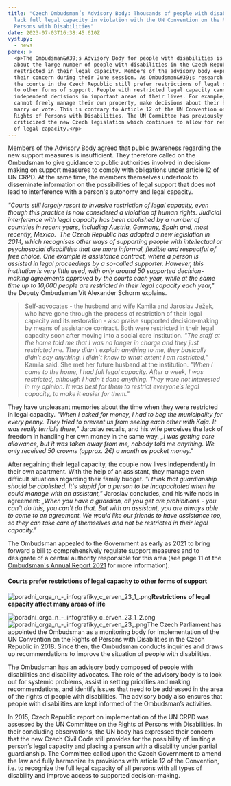 ```yaml
---
title: "Czech Ombudsman´s Advisory Body: Thousands of people with disabilities
  lack full legal capacity in violation with the UN Convention on the Rights of
  Persons with Disabilities"
date: 2023-07-03T16:38:45.610Z
vystupy:
  - news
perex: >
  <p>The Ombudsman&#39;s Advisory Body for people with disabilities is alarmed
  about the large number of people with disabilities in the Czech Republic
  restricted in their legal capacity. Members of the advisory body expressed
  their concern during their June session. As Ombudsman&#39;s research shows,
  the courts in the Czech Republic still prefer restrictions of legal capacity
  to other forms of support. People with restricted legal capacity cannot make
  independent decisions in important areas of their lives. For example, they
  cannot freely manage their own property, make decisions about their health,
  marry or vote. This is contrary to Article 12 of the UN Convention on the
  Rights of Persons with Disabilities. The UN Committee has previously
  criticized the new Czech legislation which continues to allow for restrictions
  of legal capacity.</p>
---
```

<p>Members of the Advisory Body agreed that public awareness regarding the new support measures is insufficient. They therefore called on the Ombudsman to give guidance to public authorities involved in decision-making on support measures to comply with obligations under article 12 of UN CRPD. At the same time, the members themselves undertook to disseminate information on the possibilities of legal support that does not lead to interference with a person&#39;s autonomy and legal capacity.</p>

<p><em>&quot;Courts still largely resort to invasive restriction of legal capacity, even though this practice is now considered a violation of human rights. Judicial interference with legal capacity has been abolished by a number of countries in recent years, including Austria, Germany, Spain and, most recently, Mexico. &nbsp;The Czech Republic has adopted a new legislation in 2014, which recognises other ways of supporting people with intellectual or psychosocial disabilities that are more informal, flexible and respectful of free choice. One example is assistance contract, where a person is assisted in legal proceedings by a so-called supporter. However, this institution is very little used, with only around 50 supported decision-making agreements approved by the courts each year, while at the same time up to 10,000 people are restricted in their legal capacity each year,&quot; </em>the Deputy Ombudsman Vít Alexander Schorm explains.</p>

<blockquote>
<p>Self-advocates - the husband and wife Kamila and Jaroslav Ježek, who have gone through the process of restriction of their legal capacity and its restoration - also praise supported decision-making by means of assistance contract. Both were restricted in their legal capacity soon after moving into a social care institution. <em>&quot;The staff at the home told me that I was no longer in charge and they just restricted me. They didn&#39;t explain anything to me, they basically didn&#39;t say anything. I didn&rsquo;t know to what extent I am restricted,&quot;</em> Kamila said. She met her future husband at the institution. <em>&quot;When I came to the home, I had full legal capacity. After a week, I was restricted, although I hadn&#39;t done anything. They were not interested in my opinion. It was best for them to restrict everyone&acute;s legal capacity, to make it easier for them.&quot;</em></p>
</blockquote>

<p>They have unpleasant memories about the time when they were restricted in legal capacity. <em>&quot;When I asked for money, I had to beg the municipality for every penny. They tried to prevent us from seeing each other with Kaja. It was really terrible there,&quot; </em>Jaroslav recalls, and his wife perceives the lack of freedom in handling her own money in the same way.<em> &bdquo;I was getting care allowance, but it was taken away from me, nobody told me anything. We only received 50 crowns (approx. 2</em><em>&euro;</em><em>) a month as pocket money.&quot;</em></p>

<p>After regaining their legal capacity, the couple now lives independently in their own apartment. With the help of an assistant, they manage even difficult situations regarding their family budget. <em>&quot;I think that guardianship should be abolished. It&#39;s stupid for a person to be incapacitated when he could manage with an assistant,&quot; </em>Jaroslav concludes, and his wife nods in agreement: <em>&bdquo;When you have a guardian, all you get are prohibitions - you can&#39;t do this, you can&#39;t do that. But with an assistant, you are always able to come to an agreement. We would like our friends to have assistance too, so they can take care of themselves and not be restricted in their legal capacity.&quot;</em></p>

<p>The Ombudsman appealed to the Government as early as 2021 to bring forward a bill to comprehensively regulate support measures and to designate of a central authority responsible for this area (see page 11 of the <a href="https://www.ochrance.cz/en/dokument/annual_report_2021/annual_report_2021.pdf">Ombudsman&#39;s Annual Report 2021</a> for more information).</p>

<h4><strong>Courts prefer restrictions of legal capacity to other forms of support</strong></h4>

<p><img alt="poradni_orga_n_-_infografiky_c_erven_23_1_.png" src="https://www.ochrance.cz/en/aktualne/czech_ombudsman_s_advisory_body_thousands_of_people_with_disabilities_lack_legal_capacity_despite_this_being_a_violation_of_the_un_convention_on_the_rights_of_persons_with_disabilities/poradni_orga_n_-_infografiky_c_erven_23_1_.png" /><strong>Restrictions of legal capacity affect many areas of life</strong></p>

<p><img alt="poradni_orga_n_-_infografiky_c_erven_23_1_2.png" src="https://www.ochrance.cz/en/aktualne/czech_ombudsman_s_advisory_body_thousands_of_people_with_disabilities_lack_legal_capacity_despite_this_being_a_violation_of_the_un_convention_on_the_rights_of_persons_with_disabilities/poradni_orga_n_-_infografiky_c_erven_23_1_2.png" /><img alt="poradni_orga_n_-_infografiky_c_erven_23_.png" src="https://www.ochrance.cz/en/aktualne/czech_ombudsman_s_advisory_body_thousands_of_people_with_disabilities_lack_legal_capacity_despite_this_being_a_violation_of_the_un_convention_on_the_rights_of_persons_with_disabilities/poradni_orga_n_-_infografiky_c_erven_23_.png" />The Czech Parliament has appointed the Ombudsman as a monitoring body for implementation of the UN Convention on the Rights of Persons with Disabilities in the Czech Republic in 2018. Since then, the Ombudsman conducts inquiries and draws up recommendations to improve the situation of people with disabilities.</p>

<p>The Ombudsman has an advisory body composed of people with disabilities and disability advocates. The role of the advisory body is to look out for systemic problems, assist in setting priorities and making recommendations, and identify issues that need to be addressed in the area of the rights of people with disabilities. The advisory body also ensures that people with disabilities are kept informed of the Ombudsman&rsquo;s activities.</p>

<p>In 2015, Czech Republic report on implementation of the UN CRPD was assessed by the UN Committee on the Rights of Persons with Disabilities. In their concluding observations, the UN body has expressed their concern that the new Czech Civil Code still provides for the possibility of limiting a person&rsquo;s legal capacity and placing a person with a disability under partial guardianship. The Committee called upon the Czech Government to amend the law and fully harmonize its provisions with article&nbsp;12 of the Convention, i.e. to recognize the full legal capacity of all persons with all types of disability and improve access to supported decision-making.</p>
